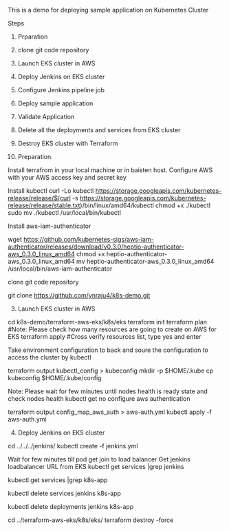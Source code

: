 This is a demo for deploying sample application on Kubernetes Cluster

Steps
1. Prparation
2. clone git code repository
3. Launch EKS cluster in AWS
4. Deploy Jenkins on EKS cluster
5. Configure Jenkins pipeline job
6. Deploy sample application
7. Validate Application
8. Delete all the deployments and services from EKS cluster
9. Destroy EKS cluster with Terraform 


1. Preparation.

Install terrafrom in your local machine or in baisten host.
Configure AWS with your AWS access key and secret key

Install kubectl 
curl -Lo kubectl https://storage.googleapis.com/kubernetes-release/release/$(curl -s https://storage.googleapis.com/kubernetes-release/release/stable.txt)/bin/linux/amd64/kubectl
chmod +x ./kubectl
sudo mv ./kubectl /usr/local/bin/kubectl

Install aws-iam-authenticator

wget https://github.com/kubernetes-sigs/aws-iam-authenticator/releases/download/v0.3.0/heptio-authenticator-aws_0.3.0_linux_amd64
chmod +x heptio-authenticator-aws_0.3.0_linux_amd64
mv heptio-authenticator-aws_0.3.0_linux_amd64 /usr/local/bin/aws-iam-authenticator


clone git code repository

git clone https://github.com/ynraju4/k8s-demo.git


3. Launch EKS cluster in AWS

cd k8s-demo/terraform-aws-eks/k8s/eks
terraform init
terraform plan #Note: Please check how many resources are going to create on AWS for EKS
terraform apply #Cross verify resources list, type yes and enter

Take environment configuration to back and soure the configuration to access the cluster by kubectl 

terraform output kubectl_config > kubeconfig
mkdir -p $HOME/.kube
cp kubeconfig $HOME/.kube/config

Note: Please wait for few minutes until nodes health is ready state and check nodes health
kubectl get no
configure aws authentication

terraform output config_map_aws_auth > aws-auth.yml
kubectl apply -f aws-auth.yml

4. Deploy Jenkins on EKS cluster

cd ../../../jenkins/
 kubectl create -f jenkins.yml
 
 Wait for few minutes till pod get join to load balancer 
 Get jenkins loadbalancer URL from EKS
 kubectl get services |grep jenkins
 
 
kubectl get services |grep k8s-app

kubectl delete services jenkins k8s-app

kubectl delete deployments jenkins k8s-app

cd ../terraform-aws-eks/k8s/eks/
terraform destroy -force


 

 


